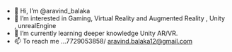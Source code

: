 - 👋 Hi, I’m @aravind_balaka
- 👀 I’m interested in Gaming, Virtual Reality and Augmented Reality , Unity , unrealEngine
- 🌱 I’m currently learning deeper knowledge Unity AR/VR.
- 📫 To reach me ...7729053858/ aravind.balaka12@gmail.com

<!---
balakaaravind/balakaaravind is a ✨ special ✨ repository because its `README.md` (this file) appears on your GitHub profile.
You can click the Preview link to take a look at your changes.
--->
